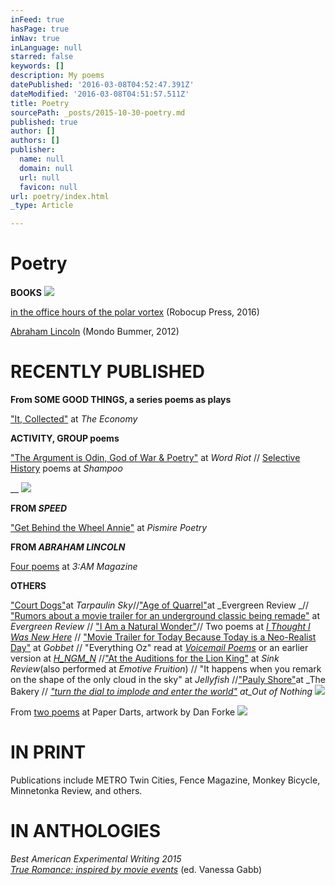 ```yaml
---
inFeed: true
hasPage: true
inNav: true
inLanguage: null
starred: false
keywords: []
description: My poems
datePublished: '2016-03-08T04:52:47.391Z'
dateModified: '2016-03-08T04:51:57.511Z'
title: Poetry
sourcePath: _posts/2015-10-30-poetry.md
published: true
author: []
authors: []
publisher:
  name: null
  domain: null
  url: null
  favicon: null
url: poetry/index.html
_type: Article

---
```

# Poetry

**BOOKS**
![](https://the-grid-user-content.s3-us-west-2.amazonaws.com/a129e5cb-8c81-481f-b3c0-504951c6bb2a.png)

[in the office hours of the polar vortex][0] (Robocup Press, 2016)

[Abraham Lincoln][1] (Mondo Bummer, 2012)

# RECENTLY PUBLISHED

**From SOME GOOD THINGS, a series poems as plays**

["It, Collected"][2] at _The Economy_

**ACTIVITY, GROUP poems**

["The Argument is Odin, God of War & Poetry"][3] at _Word Riot_ // [Selective History][4] poems at _Shampoo_

__
![](https://the-grid-user-content.s3-us-west-2.amazonaws.com/42b21371-3b99-400e-93be-96f7a3531669.png)

**FROM _SPEED_**

["Get Behind the Wheel Annie"][5] at _Pismire Poetry_

**FROM _ABRAHAM LINCOLN_**

[Four poems][6] at _3:AM Magazine_

**OTHERS**

["Court Dogs"][7]at _Tarpaulin Sky_//["Age of Quarrel"][8]at _Evergreen Review _// ["Rumors about a movie trailer for an underground classic being remade"][9] at _Evergreen Review_ // ["I Am a Natural Wonder"][10]// Two poems at [_I Thought I Was New Here_][11] // ["Movie Trailer for Today Because Today is a Neo-Realist Day"][12] at _Gobbet_ // "Everything Oz" read at [_Voicemail Poems_][13] or an earlier version at [_H\_NGM\_N_][14] //["At the Auditions for the Lion King"][15] at _Sink Review_(also performed at _Emotive Fruition_) // "It happens when you remark on the shape of the only cloud in the sky" at _Jellyfish_ //["Pauly Shore"][16]at _The Bakery // _["turn the dial to implode and enter the world"][17] at_Out of Nothing_
![](https://the-grid-user-content.s3-us-west-2.amazonaws.com/151bc89f-9e04-40ec-9ac7-5bb812a5bfe8.jpg)

From [two poems][18] at Paper Darts, artwork by Dan Forke
![](https://the-grid-user-content.s3-us-west-2.amazonaws.com/1de3f6d1-0820-4233-9888-db4540e7cf96.gif)

# IN PRINT

Publications include METRO Twin Cities, Fence Magazine, Monkey Bicycle, Minnetonka Review, and others.

# IN ANTHOLOGIES

_Best American Experimental Writing 2015   
[True Romance: inspired by movie events][19]_ (ed. Vanessa Gabb)

[0]: http://etsy.me/21ikroz
[1]: http://bit.ly/20UcVmu
[2]: http://bit.ly/1zdMTPL
[3]: http://bit.ly/1SvZ0Qw
[4]: http://bit.ly/1rxes05
[5]: http://bit.ly/1U0HzsH
[6]: http://bit.ly/1puWlLL
[7]: http://bit.ly/1H2L4dj
[8]: http://bit.ly/1gzLmtR
[9]: http://bit.ly/1jFrinJ
[10]: http://bit.ly/1SvYDFK
[11]: http://bit.ly/1rxeNQk
[12]: http://bit.ly/1U0Iqtp
[13]: http://bit.ly/1OY8ygA
[14]: http://bit.ly/1OY8Bcf
[15]: http://bit.ly/24NkSMe
[16]: http://bit.ly/1fZjmtA
[17]: http://bit.ly/1To1Yrw
[18]: http://bit.ly/21Y1fil
[19]: http://bit.ly/1s17BPE
